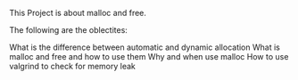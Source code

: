This Project is about malloc and free.

The following are the oblectites:

What is the difference between automatic and dynamic allocation
What is malloc and free and how to use them
Why and when use malloc
How to use valgrind to check for memory leak
